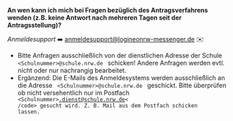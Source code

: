 **An wen kann ich mich bei Fragen bezüglich des Antragsverfahrens wenden (z.B. keine Antwort nach mehreren Tagen seit der Antragsstellung)?**


*Anmeldesupport* ➡️ anmeldesupport@logineonrw-messenger.de ✉️

* Bitte Anfragen ausschließlich von der dienstlichen Adresse der Schule <code> &lt;Schulnummer&gt;@schule.nrw.de </code> schicken! Andere Anfragen werden evtl. nicht oder nur nachrangig bearbeitet.
* Ergänzend: Die E-Mails des Anmeldesystems werden ausschließlich an die Adresse <code> &lt;Schulnummer&gt;@schule.nrw.de </code> geschickt. Bitte überprüfen ob nicht versehentlich nur im Postfach <code> &lt;Schulnummer&gt;.dienst@schule.nrw.de< /code> gesucht wird. Z. B. Mail aus dem Postfach schicken lassen.